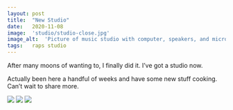 ```yaml
---
layout: post
title:  "New Studio"
date:   2020-11-08
image:  'studio/studio-close.jpg'
image_alt:  'Picture of music studio with computer, speakers, and microphone'
tags:   raps studio
---
```


After many moons of wanting to, I finally did it. I’ve got a studio now.

Actually been here a handful of weeks and have some new stuff cooking. Can’t wait to share more.

![]({{site.baseurl}}studio/studio-entrance.jpg)
![]({{site.baseurl}}studio/studio-hall.jpg)
![]({{site.baseurl}}studio/studio-lounge.jpg)
